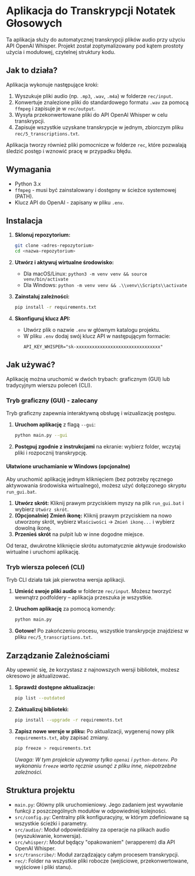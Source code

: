 # Aplikacja do Transkrypcji Notatek Głosowych

Ta aplikacja służy do automatycznej transkrypcji plików audio przy użyciu API OpenAI Whisper. Projekt został zoptymalizowany pod kątem prostoty użycia i modułowej, czytelnej struktury kodu.

## Jak to działa?

Aplikacja wykonuje następujące kroki:
1.  Wyszukuje pliki audio (np. `.mp3`, `.wav`, `.m4a`) w folderze `rec/input`.
2.  Konwertuje znalezione pliki do standardowego formatu `.wav` za pomocą `ffmpeg` i zapisuje je w `rec/output`.
3.  Wysyła przekonwertowane pliki do API OpenAI Whisper w celu transkrypcji.
4.  Zapisuje wszystkie uzyskane transkrypcje w jednym, zbiorczym pliku `rec/5_transcriptions.txt`.

Aplikacja tworzy również pliki pomocnicze w folderze `rec`, które pozwalają śledzić postęp i wznowić pracę w przypadku błędu.

## Wymagania

*   Python 3.x
*   `ffmpeg` - musi być zainstalowany i dostępny w ścieżce systemowej (PATH).
*   Klucz API do OpenAI - zapisany w pliku `.env`.

## Instalacja

1.  **Sklonuj repozytorium:**
    ```bash
    git clone <adres-repozytorium>
    cd <nazwa-repozytorium>
    ```

2.  **Utwórz i aktywuj wirtualne środowisko:**
    *   Dla macOS/Linux: `python3 -m venv venv && source venv/bin/activate`
    *   Dla Windows: `python -m venv venv && .\\venv\\Scripts\\activate`

3.  **Zainstaluj zależności:**
    ```bash
    pip install -r requirements.txt
    ```

4.  **Skonfiguruj klucz API:**
    *   Utwórz plik o nazwie `.env` w głównym katalogu projektu.
    *   W pliku `.env` dodaj swój klucz API w następującym formacie:
        ```
        API_KEY_WHISPER="sk-xxxxxxxxxxxxxxxxxxxxxxxxxxxxxxxx"
        ```

## Jak używać?

Aplikację można uruchomić w dwóch trybach: graficznym (GUI) lub tradycyjnym wierszu poleceń (CLI).

### Tryb graficzny (GUI) - zalecany

Tryb graficzny zapewnia interaktywną obsługę i wizualizację postępu.

1.  **Uruchom aplikację** z flagą `--gui`:
    ```bash
    python main.py --gui
    ```
2.  **Postępuj zgodnie z instrukcjami** na ekranie: wybierz folder, wczytaj pliki i rozpocznij transkrypcję.

#### Ułatwione uruchamianie w Windows (opcjonalne)

Aby uruchomić aplikację jednym kliknięciem (bez potrzeby ręcznego aktywowania środowiska wirtualnego), możesz użyć dołączonego skryptu `run_gui.bat`.

1.  **Utwórz skrót:** Kliknij prawym przyciskiem myszy na plik `run_gui.bat` i wybierz `Utwórz skrót`.
2.  **(Opcjonalnie) Zmień ikonę:** Kliknij prawym przyciskiem na nowo utworzony skrót, wybierz `Właściwości` -> `Zmień ikonę...` i wybierz dowolną ikonę.
3.  **Przenieś skrót** na pulpit lub w inne dogodne miejsce.

Od teraz, dwukrotne kliknięcie skrótu automatycznie aktywuje środowisko wirtualne i uruchomi aplikację.

### Tryb wiersza poleceń (CLI)

Tryb CLI działa tak jak pierwotna wersja aplikacji.

1.  **Umieść swoje pliki audio** w folderze `rec/input`. Możesz tworzyć wewnątrz podfoldery – aplikacja przeszuka je wszystkie.

2.  **Uruchom aplikację** za pomocą komendy:
    ```bash
    python main.py
    ```

3.  **Gotowe!** Po zakończeniu procesu, wszystkie transkrypcje znajdziesz w pliku `rec/5_transcriptions.txt`.

## Zarządzanie Zależnościami

Aby upewnić się, że korzystasz z najnowszych wersji bibliotek, możesz okresowo je aktualizować.

1.  **Sprawdź dostępne aktualizacje:**
    ```bash
    pip list --outdated
    ```

2.  **Zaktualizuj biblioteki:**
    ```bash
    pip install --upgrade -r requirements.txt
    ```

3.  **Zapisz nowe wersje w pliku:**
    Po aktualizacji, wygeneruj nowy plik `requirements.txt`, aby zapisać zmiany.
    ```bash
    pip freeze > requirements.txt
    ```
    *Uwaga: W tym projekcie używamy tylko `openai` i `python-dotenv`. Po wykonaniu `freeze` warto ręcznie usunąć z pliku inne, niepotrzebne zależności.*


## Struktura projektu

*   `main.py`: Główny plik uruchomieniowy. Jego zadaniem jest wywołanie funkcji z poszczególnych modułów w odpowiedniej kolejności.
*   `src/config.py`: Centralny plik konfiguracyjny, w którym zdefiniowane są wszystkie ścieżki i parametry.
*   `src/audio/`: Moduł odpowiedzialny za operacje na plikach audio (wyszukiwanie, konwersja).
*   `src/whisper/`: Moduł będący "opakowaniem" (wrapperem) dla API OpenAI Whisper.
*   `src/transcribe/`: Moduł zarządzający całym procesem transkrypcji.
*   `rec/`: Folder na wszystkie pliki robocze (wejściowe, przekonwertowane, wyjściowe i pliki stanu).